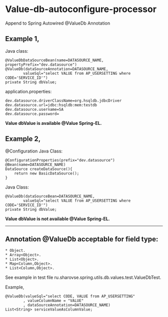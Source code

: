 # Value-db-autoconfigure-processor
Append to Spring Autowired @ValueDb Annotation

## Example 1,

Java class:

	@ValueDbDataSourceBean(name=DATASOURCE_NAME, propertyPrefix="dev.datasource")
	@ValueDb(dataSourceAnnotation=DATASOURCE_NAME,
			valueSql="select VALUE from AP_USERSETTING where CODE='SERVICE_ID'")
	private String dbValue;

application.properties:

	dev.datasource.driverClassName=org.hsqldb.jdbcDriver
	dev.datasource.url=jdbc:hsqldb:mem:testdb
	dev.datasource.username=SA
	dev.datasource.password=

**Value dbValue is available @Value Spring-EL.**

## Example 2,

@Configuration
Java Class:

  	@ConfigurationProperties(prefix="dev.datasource")
  	@Bean(name=DATASOURCE_NAME)
  	DataSource createDataSource(){
  		return new BasicDataSource();
  	}

Java Class:

	@ValueDb(dataSourceBean=DATASOURCE_NAME,
			valueSql="select VALUE from AP_USERSETTING where CODE='SERVICE_ID'")
	private String dbValue;

**Value dbValue is not available @Value Spring-EL.**

---

## Annotation @ValueDb acceptable for field type:

	* Object.
	* Array<Object>.
	* List<Object>.
	* Map<Column,Object>.
	* List<Column,Object>.

See example in test file ru.sharovse.spring.utils.db.values.test.ValueDbTest.

Example,

	@ValueDb(valueSql="select CODE, VALUE from AP_USERSETTING"
			, valueColumnName = "VALUE"
			, dataSourceAnnotation=DATASOURCE_NAME)
	List<String> serviceValueAsColumnValue;
